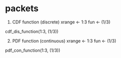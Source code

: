 # packets

1. CDF function (discrete)
  xrange <- 1:3
  fun <- (1/3)
  
  cdf_dis_function(1:3, (1/3))
  
  
2. PDF function (continuous)
  xrange <- 1:3
  fun <- (1/3)
  
  pdf_con_function(1:3, (1/3))
